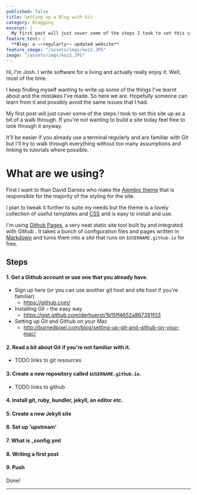 ```yaml
---
published: false
title: Setting up a Blog with Git
category: Blogging
excerpt: |
  My first post will just cover some of the steps I took to set this site up as a bit of a walk through. If you're not wanting to build a site today feel free to look through it anyway.
feature_text: |
  **Blog: a ~~regularly~~ updated website**
feature_image: "/assets/imgs/koz2.JPG"
image: "/assets/imgs/koz2.JPG"
---
```


Hi, I'm Josh. I write software for a living and actually really enjoy it. Well, most of the time.

I keep finding myself wanting to write up some of the things I've learnt about and the mistakes I've made. So here we are. Hopefully someone can learn from it and possibly avoid the same issues that I had.

My first post will just cover some of the steps I took to set this site up as a bit of a walk through. If you're not wanting to build a site today feel free to look through it anyway.

It'll be easier if you already use a terminal regularly and are familiar with Git but I'll try to walk through everything without too many assumptions and linking to tutorials where possible.


# What are we using?

First I want to than David Darnes who make the [Alembic theme](https://alembic.darn.es) that is responsible for the majority of the styling for the site.

I plan to tweak it further to suite my needs but the theme is a lovely collection of useful templates and [CSS]() and is easy to install and use.

I'm using [Github Pages](), a very neat static site tool built by and integrated with Github . It takes a bunch of configuration files and pages written in [Markdown]() and turns them into a site that runs on `$USERNAME.github.io` for free.

## Steps


#### 1. Get a Github account or use one that you already have.

  - Sign up here (or you can use another git host and site host if you're familiar)
    - [ https://github.com/ ](https://github.com/)
  - Installing Git – the easy way
    - [ https://gist.github.com/derhuerst/1b15ff4652a867391f03 ](https://gist.github.com/derhuerst/1b15ff4652a867391f03)
  - Setting up Git and Github on your Mac
    - [ http://burnedpixel.com/blog/setting-up-git-and-github-on-your-mac/ ](http://burnedpixel.com/blog/setting-up-git-and-github-on-your-mac/)
      
#### 2. Read a bit about Git if you're not familiar with it.
  - TODO links to git resources
#### 3. Create a new repository called `$USERNAME.github.io`.
  - TODO links to github
#### 4. Install git, ruby, bundler, jekyll, an editor etc.
#### 5. Create a new Jekyll site
#### 6. Set up 'upstream'
#### 7. What is \_config.yml
#### 8. Writing a first post
#### 9. Push

Done!

----
